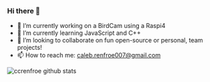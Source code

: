 <!--
**ccrenfroe/ccrenfroe** is a ✨ _special_ ✨ repository because its `README.md` (this file) appears on your GitHub profile.
-->

### Hi there 👋


- 🔭 I’m currently working on a BirdCam using a Raspi4
- 🌱 I’m currently learning JavaScript and C++
- 👯 I’m looking to collaborate on fun open-source or personal, team projects!
- 📫 How to reach me: caleb.renfroe007@gmail.com

![ccrenfroe github stats](https://github-readme-stats.vercel.app/api?username=ccrenfroe&show_icons=true&hide_border=true)
